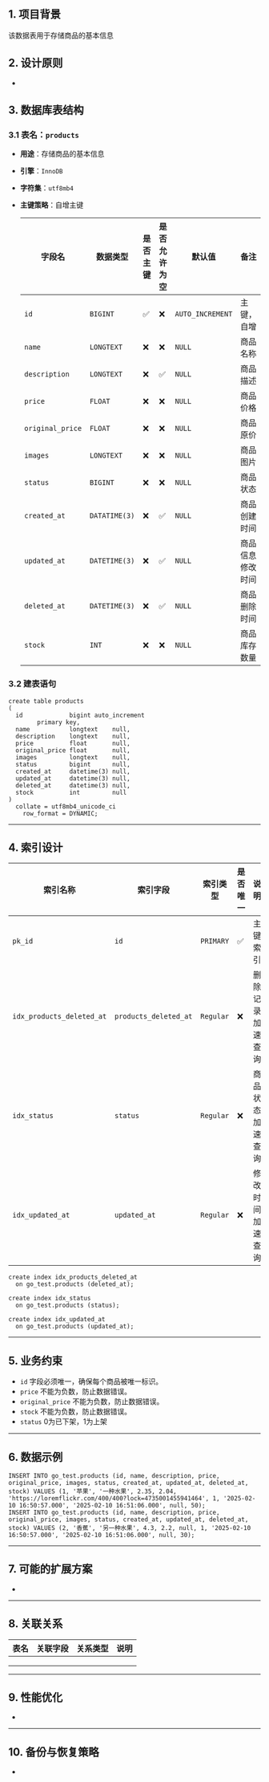 ## **1. 项目背景**

该数据表用于存储商品的基本信息

## **2. 设计原则**

-

## **3. 数据库表结构**

### **3.1 表名：`products`**

- **用途**：存储商品的基本信息

- **引擎**：`InnoDB`

- **字符集**：`utf8mb4`

- **主键策略**：自增主键

  | 字段名              | 数据类型          | 是否主键     | 是否允许为空   | 默认值              | 备注       |
    |------------------|---------------|----------|----------|------------------|----------|
  | `id`             | `BIGINT`      | ✅        | ❌        | `AUTO_INCREMENT` | 主键，自增    |
  | `name`           | `LONGTEXT`    | ❌        | ❌        | `NULL`           | 商品名称     |
  | `description`    | `LONGTEXT`    | ❌        | ✅        | `NULL`           | 商品描述     |
  | `price`          | `FLOAT`       | ❌        | ❌        | `NULL`           | 商品价格     |
  | `original_price` | `FLOAT`       | ❌        | ❌        | `NULL`           | 商品原价     |
  | `images`         | `LONGTEXT`    | ❌        | ❌        | `NULL`           | 商品图片     |
  | `status`         | `BIGINT`      | ❌        | ❌        | `NULL`           | 商品状态     |
  | `created_at`     | `DATATIME(3)` | ❌        | ✅        | `NULL`           | 商品创建时间   |
  | `updated_at`     | `DATETIME(3)` | ❌        | ✅        | `NULL`           | 商品信息修改时间 |
  | `deleted_at`     | `DATETIME(3)` | ❌        | ✅        | `NULL`           | 商品删除时间   |
  | `stock`          | `INT`         | ❌        | ❌        | `NULL`           | 商品库存数量   |

### 3.2 建表语句

```mysql
create table products
(
  id             bigint auto_increment
        primary key,
  name           longtext    null,
  description    longtext    null,
  price          float       null,
  original_price float       null,
  images         longtext    null,
  status         bigint      null,
  created_at     datetime(3) null,
  updated_at     datetime(3) null,
  deleted_at     datetime(3) null,
  stock          int         null
)
  collate = utf8mb4_unicode_ci
    row_format = DYNAMIC;

```



------

## **4. 索引设计**

| **索引名称**                  | **索引字段**              | **索引类型**  | **是否唯一**    | **说明**   |
|---------------------------|-----------------------|-----------|-------------|----------|
| `pk_id`                   | `id`                  | `PRIMARY` | ✅           | 主键索引     |
| `idx_products_deleted_at` | `products_deleted_at` | `Regular` | ❌           | 删除记录加速查询 |
| `idx_status`              | `status`              | `Regular` | ❌           | 商品状态加速查询 |
| `idx_updated_at`          | `updated_at`          | `Regular` | ❌           | 修改时间加速查询 |

```mysql
create index idx_products_deleted_at
  on go_test.products (deleted_at);

create index idx_status
  on go_test.products (status);

create index idx_updated_at
  on go_test.products (updated_at);
```

------

## **5. 业务约束**

- `id` 字段必须唯一，确保每个商品被唯一标识。
- `price` 不能为负数，防止数据错误。
- `original_price` 不能为负数，防止数据错误。
- `stock` 不能为负数，防止数据错误。
- `status` 0为已下架，1为上架


------

## **6. 数据示例**

```mysql
INSERT INTO go_test.products (id, name, description, price, original_price, images, status, created_at, updated_at, deleted_at, stock) VALUES (1, '苹果', '一种水果', 2.35, 2.04, 'https://loremflickr.com/400/400?lock=4735001455941464', 1, '2025-02-10 16:50:57.000', '2025-02-10 16:51:06.000', null, 50);
INSERT INTO go_test.products (id, name, description, price, original_price, images, status, created_at, updated_at, deleted_at, stock) VALUES (2, '香蕉', '另一种水果', 4.3, 2.2, null, 1, '2025-02-10 16:50:57.000', '2025-02-10 16:51:06.000', null, 30);

```

------

## **7. 可能的扩展方案**

-

------

## **8. 关联关系**

| **表名**    | **关联字段**      | **关系类型**      | **说明**    |
|-----------|---------------|---------------|-----------|
|           |               |               |           |
|           |               |               |           |
|           |               |               |           |

------

## **9. 性能优化**

-

------

## **10. 备份与恢复策略**

- 